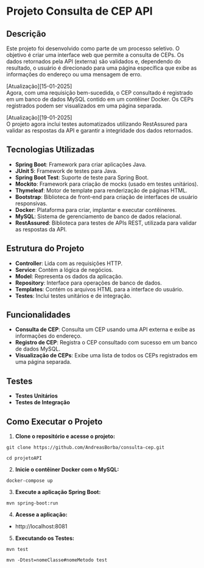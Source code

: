 # Projeto Consulta de CEP API

## Descrição
Este projeto foi desenvolvido como parte de um processo seletivo. O objetivo é criar uma interface web que permite a consulta de CEPs. Os dados retornados pela API (externa) são validados e, dependendo do resultado, o usuário é direcionado para uma página específica que exibe as informações do endereço ou uma mensagem de erro. 

[Atualização][15-01-2025] <br>
Agora, com uma requisição bem-sucedida, o CEP consultado é registrado em um banco de dados MySQL contido em um contêiner Docker. Os CEPs registrados podem ser visualizados em uma página separada.

[Atualização][19-01-2025] <br>
O projeto agora inclui testes automatizados utilizando RestAssured para validar as respostas da API e garantir a integridade dos dados retornados.

## Tecnologias Utilizadas
- **Spring Boot**: Framework para criar aplicações Java.
- **JUnit 5**: Framework de testes para Java.
- **Spring Boot Test**: Suporte de teste para Spring Boot.
- **Mockito**: Framework para criação de mocks (usado em testes unitários).
- **Thymeleaf**: Motor de template para renderização de páginas HTML.
- **Bootstrap**: Biblioteca de front-end para criação de interfaces de usuário responsivas.
- **Docker**: Plataforma para criar, implantar e executar contêineres.
- **MySQL**: Sistema de gerenciamento de banco de dados relacional.
- **RestAssured**: Biblioteca para testes de APIs REST, utilizada para validar as respostas da API.

## Estrutura do Projeto
- **Controller**: Lida com as requisições HTTP.
- **Service**: Contém a lógica de negócios.
- **Model**: Representa os dados da aplicação.
- **Repository**: Interface para operações de banco de dados.
- **Templates**: Contém os arquivos HTML para a interface do usuário.
- **Testes**: Inclui testes unitários e de integração.

## Funcionalidades
- **Consulta de CEP**: Consulta um CEP usando uma API externa e exibe as informações do endereço.
- **Registro de CEP**: Registra o CEP consultado com sucesso em um banco de dados MySQL.
- **Visualização de CEPs**: Exibe uma lista de todos os CEPs registrados em uma página separada.

## Testes
- **Testes Unitários**
- **Testes de Integração**

## Como Executar o Projeto

1. **Clone o repositório e acesse o projeto:**
```
git clone https://github.com/AndreasBorba/consulta-cep.git
```
```
cd projetoAPI
```
2. **Inicie o contêiner Docker com o MySQL:**
```
docker-compose up
```
3. **Execute a aplicação Spring Boot:**
```
mvn spring-boot:run
```
4. **Acesse a aplicação:**
- http://localhost:8081

5. **Executando os Testes:**
```
mvn test
```
```
mvn -Dtest=nomeClasse#nomeMetodo test
```



